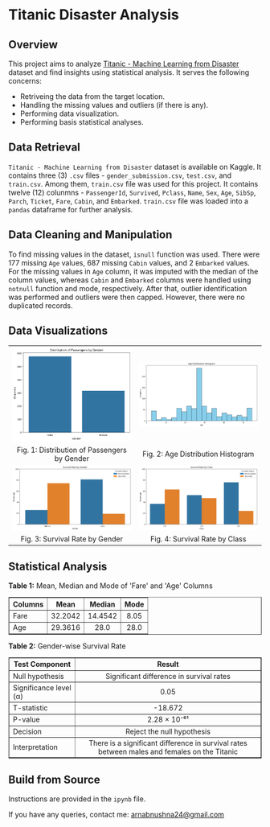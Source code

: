 # Titanic Disaster Analysis



## Overview
This project aims to analyze [Titanic - Machine Learning from Disaster](https://www.kaggle.com/c/titanic/data) dataset and find insights using statistical analysis. It serves the following concerns:

* Retriveing the data from the target location.
* Handling the missing values and outliers (if there is any).
* Performing data visualization.
* Performing basis statistical analyses.


## Data Retrieval
`Titanic - Machine Learning from Disaster` dataset is available on Kaggle. It contains three (3) `.csv` files - `gender_submission.csv`, `test.csv`, and `train.csv`. Among them, `train.csv` file was used for this project. It contains twelve (12) colunmns - `PassengerId`,	`Survived`,	`Pclass`,	`Name`,	`Sex`,	`Age`,	`SibSp`, 	`Parch`, `Ticket`, `Fare`, `Cabin`, and	`Embarked`. `train.csv` file was loaded into a `pandas` dataframe for further analysis.


## Data Cleaning and Manipulation
To find missing values in the dataset, `isnull` function was used. There were 177 missing `Age` values, 687 missing `Cabin` values, and 2 `Embarked` values. For the missing values in `Age` column, it was imputed with the median of the column values, whereas `Cabin` and `Embarked` columns were handled using `notnull` function and mode, respectively. After that, outlier identification was performed and outliers were then capped. However, there were no duplicated records.


## Data Visualizations
<table>
  
  <tr>
    <td align="center"><img src="https://github.com/ArnabUshna24/Titanic-Disaster-Analysis/blob/main/data_visualizations/gender_distribution.png" alt="Distribution of Passengers by Gender" width="300"/></td>
    <td align="center"><img src="https://github.com/ArnabUshna24/Titanic-Disaster-Analysis/blob/main/data_visualizations/age_distribution.png" alt="Age Distribution Histogram" width="300"/></td>
  </tr>
  
  <tr>
    <td align="center"> Fig. 1: Distribution of Passengers by Gender </td>
    <td align="center"> Fig. 2: Age Distribution Histogram </td>
  </tr>
  
  <tr>
    <td align="center"><img src="https://github.com/ArnabUshna24/Titanic-Disaster-Analysis/blob/main/data_visualizations/gender-wise_survival_rate.png" alt="Survival Rate by Gender" width="300"/></td>
    <td align="center"><img src="https://github.com/ArnabUshna24/Titanic-Disaster-Analysis/blob/main/data_visualizations/class-wise_survival_rate.png" alt="Survival Rate by Class" width="300"/></td>
  </tr>
  
   <tr>
    <td align="center"> Fig. 3: Survival Rate by Gender </td>
    <td align="center"> Fig. 4: Survival Rate by Class </td>
  </tr>
  
</table>



## Statistical Analysis
<p><strong>Table 1:</strong> Mean, Median and Mode of 'Fare' and 'Age' Columns </p>
<table border="1" cellspacing="0" cellpadding="5">
  <tr>
    <th> Columns </th>
    <th align="center"> Mean </th>
    <th align="center"> Median </th>
    <th align="center"> Mode </th>
  </tr>
  <tr>
    <td> Fare </td>
    <td align="center"> 32.2042 </td>
    <td align="center"> 14.4542 </td>
    <td align="center"> 8.05 </td>
  </tr>
  <tr>
    <td> Age </td>
    <td align="center"> 29.3616 </td>
    <td align="center"> 28.0 </td>
    <td align="center"> 28.0 </td>
  </tr>
</table>


<p><strong>Table 2:</strong> Gender-wise Survival Rate </p>
<table border="1" cellspacing="0" cellpadding="5">
  <tr>
    <th> Test Component </th>
    <th align="center"> Result </th>
  </tr>
  
  <tr>
    <td> Null hypothesis </td>
    <td align="center"> Significant difference in survival rates </td>
  </tr>

  <tr>
    <td> Significance level (α) </td>
    <td align="center"> 0.05 </td>
  </tr>

  <tr>
    <td> T-statistic </td>
    <td align="center"> -18.672 </td>
  </tr>

  <tr>
    <td> P-value </td>
    <td align="center"> 2.28 × 10⁻⁶¹ </td>
  </tr>

  <tr>
    <td> Decision </td>
    <td align="center"> Reject the null hypothesis </td>
  </tr>

   <tr>
    <td> Interpretation </td>
    <td align="center"> There is a significant difference in survival rates between males and females on the Titanic </td>
  </tr>
</table>


## Build from Source
Instructions are provided in the `ipynb` file.


If you have any queries, contact me: arnabnushna24@gmail.com
